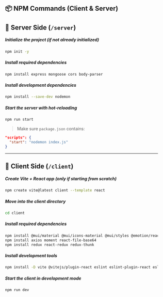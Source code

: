 ## 📦 NPM Commands (Client & Server)

## 🔧 Server Side (`/server`)

##### Initialize the project (if not already initialized)
```bash
npm init -y
```

##### Install required dependencies
```bash
npm install express mongoose cors body-parser
```

##### Install development dependencies
```bash
npm install --save-dev nodemon
```

##### Start the server with hot-reloading

```bash
npm run start
```

> Make sure `package.json` contains:

```json
"scripts": {
  "start": "nodemon index.js"
}
```

---

## 🎨 Client Side (`/client`)


##### Create Vite + React app (only if starting from scratch)
```bash
npm create vite@latest client --template react
```
##### Move into the client directory
```bash
cd client
```
##### Install required dependencies

```bash
npm install @mui/material @mui/icons-material @mui/styles @emotion/react @emotion/styled
npm install axios moment react-file-base64
npm install redux react-redux redux-thunk
```

##### Install development tools
```bash
npm install -D vite @vitejs/plugin-react eslint eslint-plugin-react eslint-plugin-react-hooks
```

##### Start the client in development mode
```bash
npm run dev
```

